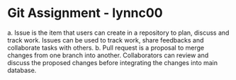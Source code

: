 # Git Assignment - lynnc00

a. Issue is the item that users can create in a repository to plan, discuss and track work. Issues can be used to track work, share feedbacks and collaborate tasks with others.
b. Pull request is a proposal to merge changes from one branch into another. Collaborators can review and discuss the proposed changes before integrating the changes into main database.

